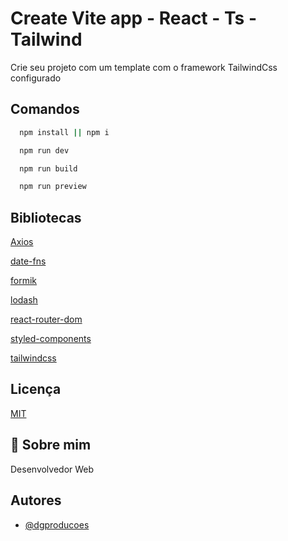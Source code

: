 
# Create Vite app - React - Ts - Tailwind

Crie seu projeto com um template com o framework TailwindCss configurado






## Comandos


```bash
  npm install || npm i
```

```bash
  npm run dev
```

```bash
  npm run build
```

```bash
  npm run preview
```


## Bibliotecas

[Axios](https://axios-http.com/ptbr/docs/intro)

[date-fns](https://date-fns.org/)

[formik](https://formik.org/)

[lodash](https://lodash.com/)

[react-router-dom](https://reactrouter.com/en/main)

[styled-components](https://styled-components.com/)

[tailwindcss](https://tailwindcss.com/docs/width)





## Licença

[MIT](https://choosealicense.com/licenses/mit/)


## 🚀 Sobre mim
Desenvolvedor Web


## Autores

- [@dgproducoes](https://github.com/dgproducoes-dev)



